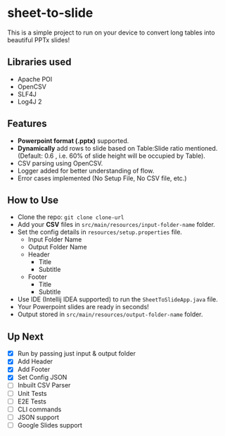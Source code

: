 # sheet-to-slide

This is a simple project to run on your device to convert long tables into beautiful PPTx slides!

## Libraries used
- Apache POI
- OpenCSV
- SLF4J
- Log4J 2

## Features
- **Powerpoint format (.pptx)** supported.
- **Dynamically** add rows to slide based on Table:Slide ratio mentioned. (Default: 0.6 , i.e. 60% of slide height will be occupied by Table).
- CSV parsing using OpenCSV.
- Logger added for better understanding of flow.
- Error cases implemented (No Setup File, No CSV file, etc.)

## How to Use
- Clone the repo: `git clone clone-url`
- Add your **CSV** files in `src/main/resources/input-folder-name` folder.
- Set the config details in `resources/setup.properties` file.
  - Input Folder Name
  - Output Folder Name
  - Header 
    - Title 
    - Subtitle
  - Footer 
    - Title
    - Subtitle
- Use IDE (Intellij IDEA supported) to run the `SheetToSlideApp.java` file.
- Your Powerpoint slides are ready in seconds!
- Output stored in `src/main/resources/output-folder-name` folder.

## Up Next
- [x] Run by passing just input & output folder
- [x] Add Header
- [x] Add Footer
- [x] Set Config JSON
- [ ] Inbuilt CSV Parser
- [ ] Unit Tests
- [ ] E2E Tests
- [ ] CLI commands 
- [ ] JSON support
- [ ] Google Slides support
